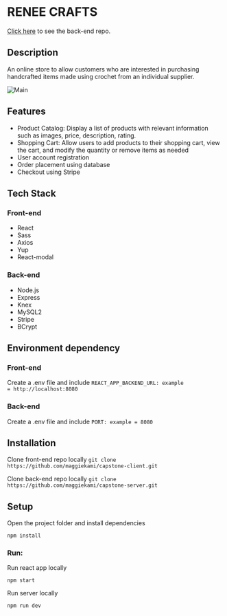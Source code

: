 # RENEE CRAFTS

[Click here](https://github.com/maggiekami/capstone-server) to see the back-end repo.

## Description

An online store to allow customers who are interested in purchasing handcrafted items made using crochet from an individual supplier.

![Main](./src/assets/images/renne_crafts_main.png)

## Features

- Product Catalog: Display a list of products with relevant information such as images, price, description, rating.
- Shopping Cart: Allow users to add products to their shopping cart, view the cart, and modify the quantity or remove items as needed
- User account registration
- Order placement using database
- Checkout using Stripe

## Tech Stack

### Front-end

- React
- Sass
- Axios
- Yup
- React-modal

### Back-end

- Node.js
- Express
- Knex
- MySQL2
- Stripe
- BCrypt

## Environment dependency

### Front-end

Create a .env file and include
`REACT_APP_BACKEND_URL: example = http://localhost:8080`

### Back-end

Create a .env file and include
`PORT: example = 8080`

## Installation

Clone front-end repo locally
`git clone https://github.com/maggiekami/capstone-client.git`

Clone back-end repo locally
`git clone https://github.com/maggiekami/capstone-server.git`

## Setup

Open the project folder and install dependencies

`npm install`

### Run:

Run react app locally

`npm start`

Run server locally

`npm run dev`
